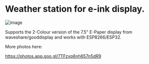 # Weather station for e-ink display.

![image](https://lh3.googleusercontent.com/gMybNRog7fk-D3e8p69EtuSktHXnsDSaokpgF10C1JNq9TfwrDHs2AZbp2Z2eWsaIqP25KIRcAHjwuPWOE87NXIG3aVY1tQvpN0mSFz5yThAQYfHNG2ib5SzuYMRslCayxgr3A7tj4FPMmNOg3P-k7C1SPLFpuxZJknXXZKcbd21u9NokfwbVtUl3kDoVpH37CzMTWv4xZ-96wS7lVfv9rb9VAh1KxHYEg5Zy1hi1SUQRQqTUfMW9A0AWTmLWX4V8WCnNs6be_mF8lJ4WOf7yWbJ7HAIqYyBzIWubLm9254LPFLAqvlQ5HeLItTtCztit2-UN8WAz1TfKfN1jAQadUGIAIbB10m-LiMzk6DBX2c9Sjte3NV6ZVwu5dYLHsKBd6-VGYICouUsR6rEYCaOgtvC2qFpONQxmMJSm0fIOYMn55LdOz4e6v10k4-vWSgq9mKCbttvNs0SayFgpeH7XSlrxCmo-W8C81XD1az69gRd6gn42Uh9Q-GRLN6hS--JKK_FNME4Ed6-oiukFf41OjqkwB5Pgob5Um_Kwd6o5oAmE8EGjJfBhB8Rh09NGmZTq7qP0NT8riOIeu7Z4Ow4c5WGSs_t9gHw3lN0r3ZWetH21Xpwp-MLHGZ99RTtmSG29u3FHyzQoEViaAufOYnnwWwn3PYlImq7=w2190-h1642-no) 

Supports the 2-Colour version of the 7.5" E-Paper display from waveshare/gooddisplay and works with ESP8266/ESP32.

More photos here:

https://photos.app.goo.gl/7TFzxp6nh657n5dR9
